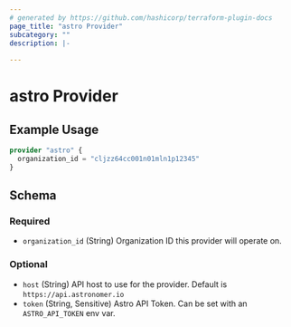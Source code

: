 ```yaml
---
# generated by https://github.com/hashicorp/terraform-plugin-docs
page_title: "astro Provider"
subcategory: ""
description: |-
  
---
```


# astro Provider



## Example Usage

```terraform
provider "astro" {
  organization_id = "cljzz64cc001n01mln1p12345"
}
```

<!-- schema generated by tfplugindocs -->
## Schema

### Required

- `organization_id` (String) Organization ID this provider will operate on.

### Optional

- `host` (String) API host to use for the provider. Default is `https://api.astronomer.io`
- `token` (String, Sensitive) Astro API Token. Can be set with an `ASTRO_API_TOKEN` env var.
